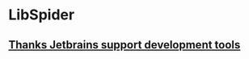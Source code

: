 # LibSpider
<h2><a href="https://www.jetbrains.com/">Thanks Jetbrains support development tools</a></h2>
